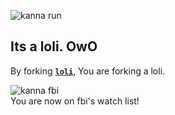 ![kanna run](https://files.catbox.moe/2hu8tb.gif)

## Its a loli. OwO
By forking [**`loli`**](https://github.com/purpleblueslime/loli), You are forking a loli.

![kanna fbi](https://files.catbox.moe/xy6fvm.png)\
You are now on fbi's watch list!
